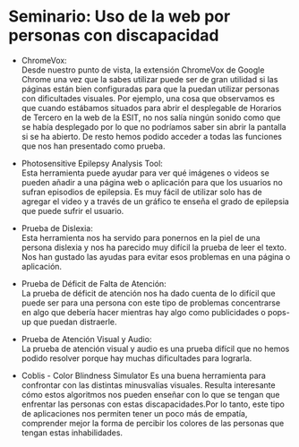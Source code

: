 # Seminario: Uso de la web por personas con discapacidad

- ChromeVox:</br>
	Desde nuestro punto de vista, la extensión ChromeVox de Google Chrome una vez que la sabes utilizar puede ser de gran utilidad si las páginas están bien configuradas para que la puedan utilizar personas con dificultades visuales. Por ejemplo, una cosa que observamos es que cuando estábamos situados para abrir el desplegable de Horarios de Tercero en la web de la ESIT, no nos salía ningún sonido como que se había desplegado por lo que no podríamos saber sin abrir la pantalla si se ha abierto. De resto hemos podido acceder a todas las funciones que nos han presentado como prueba.
  
- Photosensitive Epilepsy Analysis Tool:</br>
	Esta herramienta puede ayudar para ver qué imágenes o videos se pueden añadir a una página web o aplicación para que los usuarios no sufran episodios de epilepsia. Es muy fácil de utilizar solo has de agregar el video y a través de un gráfico te enseña el grado de epilepsia que puede sufrir el usuario.
  
- Prueba de Dislexia:</br>
	Esta herramienta nos ha servido para ponernos en la piel de una persona dislexia y nos ha parecido muy difícil la prueba de leer el texto. Nos han gustado las ayudas para evitar esos problemas en una página o aplicación.
  
- Prueba de Déficit de Falta de Atención:</br>
	La prueba de déficit de atención nos ha dado cuenta de lo difícil que puede ser para una persona con este tipo de problemas concentrarse en algo que debería hacer mientras hay algo como publicidades o pops-up que puedan distraerle.
  
- Prueba de Atención Visual y Audio: </br>
	La prueba de atención visual y audio es una prueba difícil que no hemos podido resolver porque hay muchas dificultades para lograrla.
	
- Coblis - Color Blindness Simulator
	Es una buena herramienta para confrontar con las distintas minusvalías visuales. Resulta interesante cómo estos algoritmos nos pueden enseñar con lo que se tengan que enfrentar las personas con estas discapacidades.Por lo tanto, este tipo de aplicaciones nos permiten tener un poco más de empatía, comprender mejor la forma de percibir los colores de las personas que tengan estas inhabilidades.
